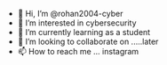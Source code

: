 - 👋 Hi, I’m @rohan2004-cyber
- 👀 I’m interested in cybersecurity
- 🌱 I’m currently learning as a student
- 💞️ I’m looking to collaborate on .....later
- 📫 How to reach me ... instagram

<!---
rohan2004-cyber/rohan2004-cyber is a ✨ special ✨ repository because its `README.md` (this file) appears on your GitHub profile.
You can click the Preview link to take a look at your changes.
--->

